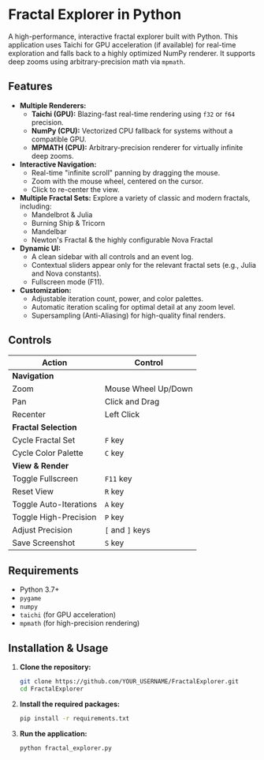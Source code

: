 # Fractal Explorer in Python

A high-performance, interactive fractal explorer built with Python. This application uses Taichi for GPU acceleration (if available) for real-time exploration and falls back to a highly optimized NumPy renderer. It supports deep zooms using arbitrary-precision math via `mpmath`.

## Features

- **Multiple Renderers:**
  - **Taichi (GPU):** Blazing-fast real-time rendering using `f32` or `f64` precision.
  - **NumPy (CPU):** Vectorized CPU fallback for systems without a compatible GPU.
  - **MPMATH (CPU):** Arbitrary-precision renderer for virtually infinite deep zooms.
- **Interactive Navigation:**
  - Real-time "infinite scroll" panning by dragging the mouse.
  - Zoom with the mouse wheel, centered on the cursor.
  - Click to re-center the view.
- **Multiple Fractal Sets:** Explore a variety of classic and modern fractals, including:
  - Mandelbrot & Julia
  - Burning Ship & Tricorn
  - Mandelbar
  - Newton's Fractal & the highly configurable Nova Fractal
- **Dynamic UI:**
  - A clean sidebar with all controls and an event log.
  - Contextual sliders appear only for the relevant fractal sets (e.g., Julia and Nova constants).
  - Fullscreen mode (F11).
- **Customization:**
  - Adjustable iteration count, power, and color palettes.
  - Automatic iteration scaling for optimal detail at any zoom level.
  - Supersampling (Anti-Aliasing) for high-quality final renders.

## Controls

| Action                  | Control                         |
| ----------------------- | ------------------------------- |
| **Navigation**          |                                 |
| Zoom                    | Mouse Wheel Up/Down             |
| Pan                     | Click and Drag                  |
| Recenter                | Left Click                      |
| **Fractal Selection**   |                                 |
| Cycle Fractal Set       | `F` key                         |
| Cycle Color Palette     | `C` key                         |
| **View & Render**       |                                 |
| Toggle Fullscreen       | `F11` key                       |
| Reset View              | `R` key                         |
| Toggle Auto-Iterations  | `A` key                         |
| Toggle High-Precision   | `P` key                         |
| Adjust Precision        | `[` and `]` keys                |
| Save Screenshot         | `S` key                         |

## Requirements

- Python 3.7+
- `pygame`
- `numpy`
- `taichi` (for GPU acceleration)
- `mpmath` (for high-precision rendering)

## Installation & Usage

1.  **Clone the repository:**
    ```bash
    git clone https://github.com/YOUR_USERNAME/FractalExplorer.git
    cd FractalExplorer
    ```

2.  **Install the required packages:**
    ```bash
    pip install -r requirements.txt
    ```

3.  **Run the application:**
    ```bash
    python fractal_explorer.py
    ```
